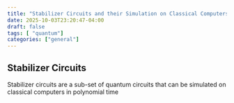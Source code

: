 ```yaml
---
title: "Stabilizer Circuits and their Simulation on Classical Computers"
date: 2025-10-03T23:20:47-04:00
draft: false
tags: [ "quantum"]
categories: ["general"]
---
```


## Stabilizer Circuits

Stabilizer circuits are a sub-set of quantum circuits that can be simulated on classical computers in polynomial time


